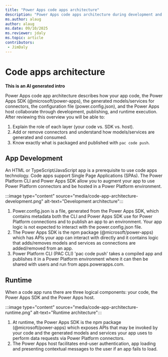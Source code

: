 ```yaml
---
title: "Power Apps code apps architecture"
description: "Power Apps code apps architecture during development and runtime"
ms.author: alaug
author: alaug
ms.date: 09/10/2025
ms.reviewer: jdaly
ms.topic: article
contributors:
 - JimDaly
---
```

# Code apps architecture

**This is an AI generated intro**

Power Apps code app architecture describes how your app code, the Power Apps SDK (@microsoft/power-apps), the generated models/services for connectors, the configuration file (power.config.json), and the Power Apps host collaborate through development, publishing, and runtime execution. After reviewing this overview you will be able to:

1. Explain the role of each layer (your code vs. SDK vs. host).
2. Add or remove connectors and understand how models/services are generated and consumed.
3. Know exactly what is packaged and published with `pac code push`.

## App Development

An HTML or TypeScript/JavaScript app is a prerequisite to use code apps technology. Code apps support Single Page Applications (SPAs). The Power Platform CLI and Power Apps SDK allow you to augment your app to use Power Platform connectors and be hosted in a Power Platform environment. 

:::image type="content" source="media/code-app-architecture-development.png" alt-text="Development architecture":::

1. Power.config.json is a file, generated from the Power Apps SDK, which contains metadata both the CLI and Power Apps SDK use for Power Platform connections and to publish an app to an environment. Your app logic is not expected to interact with the power.config.json file.
1. The Power Apps SDK is the npm package (@microsoft/power-apps) which has APIs your app can interact with directly and it contains logic that adds/removes models and services as connections are added/removed from an app. 
1. Power Platform CLI (PAC CLI) 'pac code push' takes a compiled app and publishes it in a Power Platform environment where it can then be shared with users and run from apps.powerapps.com.

## Runtime

When a code app runs there are three logical components: your code, the Power Apps SDK and the Power Apps host.

:::image type="content" source="media/code-app-architecture-runtime.png" alt-text="Runtime architecture":::

1. At runtime, the Power Apps SDK is the npm package (@microsoft/power-apps) which exposes APIs that may be invoked by your code and the generated models and services your app uses to perform data requests via Power Platform connectors. 
1. The Power Apps host facilitates end-user authentication, app loading and presenting contextual messages to the user if an app fails to load.
